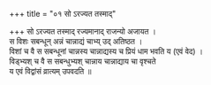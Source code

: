 +++
title = "०१ सो ऽरज्यत तस्माद्"

+++
सो ऽरज्यत तस्माद् रज्यमानाद् राजन्यो अजायत ।  
स विशः सबन्धून् अन्नं चान्नाद्यं चाभ्य् उद् अतिष्ठत ।  
विशां च वै स सबन्धूनां चान्नस्य चान्नाद्यस्य च प्रियं धाम भवति य (एवं वेद) ।  
विड्भ्यश् च वै स सबन्धुभ्यश् चान्नाय चान्नाद्याय चा वृश्चते  
य एवं विद्वांसं व्रात्यम् उपवदति ॥
